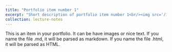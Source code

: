 ```yaml
---
title: "Portfolio item number 1"
excerpt: "Short description of portfolio item number 1<br/><img src='/images/500x300.png'>"
collection: lecture-notes
---
```


This is an item in your portfolio. It can be have images or nice text. If you name the file .md, it will be parsed as markdown. If you name the file .html, it will be parsed as HTML. 
